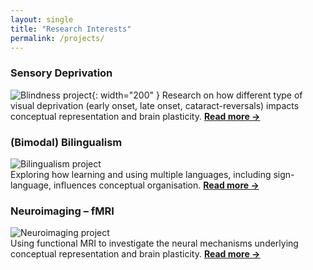 ```yaml
---
layout: single
title: "Research Interests"
permalink: /projects/
---
```


### Sensory Deprivation
![Blindness project](/assets/images/blindness.png){: width="200" }
Research on how different type of visual deprivation (early onset, late onset, cataract-reversals) impacts conceptual representation and brain plasticity.
**[Read more →](/projects/blindness/)**

### (Bimodal) Bilingualism
![Bilingualism project](/assets/images/bilingualism.png)  
Exploring how learning and using multiple languages, including sign-language, influences conceptual organisation.
**[Read more →](/projects/bilingualism/)**

### Neuroimaging – fMRI
![Neuroimaging project](/assets/images/neuroimaging.png)  
Using functional MRI to investigate the neural mechanisms underlying conceptual representation and brain plasticity.
**[Read more →](/projects/neuroimaging-fmri/)**


